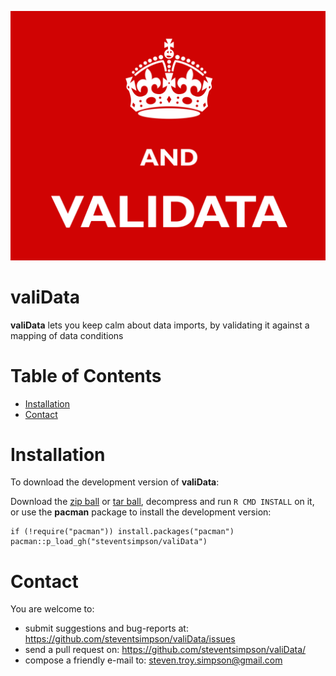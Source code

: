 ![](img/and-validata.png)

valiData
============


**valiData** lets you keep calm about data imports, by validating it against a mapping of data conditions


Table of Contents
============

-   [Installation](#installation)
-   [Contact](#contact)

Installation
============


To download the development version of **valiData**:

Download the [zip ball](https://github.com/steventsimpson/valiData/zipball/master) or [tar ball](https://github.com/steventsimpson/valiData/tarball/master), decompress
and run `R CMD INSTALL` on it, or use the **pacman** package to install
the development version:

    if (!require("pacman")) install.packages("pacman")
    pacman::p_load_gh("steventsimpson/valiData")

Contact
=======

You are welcome to: 
- submit suggestions and bug-reports at: <https://github.com/steventsimpson/valiData/issues> 
- send a pull request on:
<https://github.com/steventsimpson/valiData/> 
- compose a friendly e-mail to: <steven.troy.simpson@gmail.com>